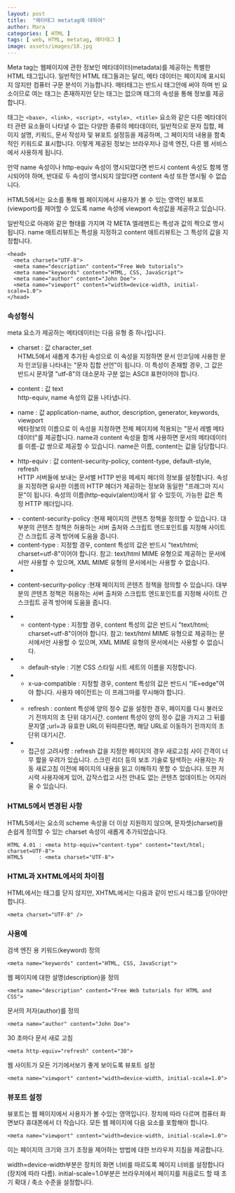 ```yaml
---
layout: post
title:  "메타태그 metatag에 대하여"
author: Mara
categories: [ HTML ]
tags: [ web, HTML, metatag, 메타태그 ]
image: assets/images/18.jpg
---
```

Meta tag는 웹페이지에 관한 정보인 메타데이터(metadata)를 제공하는 특별한 HTML 태그입니다. 일반적인 HTML 태그들과는 달리, 메타 데이터는 페이지에 표시되지 않지만 컴퓨터 구문 분석이 가능합니다.
메타태그는 반드시 <head>태그안에 써야 하며 빈 요소이므로 여는 태그는 존재하지만 닫는 태그는 없으며 태그의 속성을 통해 정보를 제공합니다.

<meta> 태그는 `<base>, <link>, <script>, <style>, <title>` 요소와 같은 다른 메타데이터 관련 요소들이 나타낼 수 없는 다양한 종류의 메타데이터, 일반적으로 문자 집합, 페이지 설명, 키워드, 문서 작성자 및 뷰포트 설정등을 제공하며, 그 페이지의 내용을 함축적인 키워드로 표시합니다.
이렇게 제공된 정보는 브라우저나 검색 엔진, 다른 웹 서비스에서 사용하게 됩니다.  

만약 name 속성이나 http-equiv 속성이 명시되었다면 반드시 content 속성도 함께 명시되어야 하며, 반대로 두 속성이 명시되지 않았다면 content 속성 또한 명시될 수 없습니다.

HTML5에서는 <meta> 요소를 통해 웹 페이지에서 사용자가 볼 수 있는 영역인 뷰포트(viewport)를 제어할 수 있도록 name 속성에 viewport 속성값을 제공하고 있습니다.

일반적으로 아래와 같은 형태를 가지며 각 META 엘레멘트는 특성과 값의 짝으로 명시됩니다.
name 애트리뷰트는 특성을 지정하고 content 애트리뷰트는 그 특성의 값을 지정합니다.

```
<head>
  <meta charset="UTF-8">
  <meta name="description" content="Free Web tutorials">
  <meta name="keywords" content="HTML, CSS, JavaScript">
  <meta name="author" content="John Doe">
  <meta name="viewport" content="width=device-width, initial-scale=1.0">
</head>
```

### 속성형식

meta 요소가 제공하는 메타데이터는 다음 유형 중 하나입니다.

+ charset : 값 character_set<br>
HTML5에서 새롭게 추가된  속성으로 이 속성을 지정하면 문서 인코딩에 사용한 문자 인코딩을 나타내는 "문자 집합 선언"이 됩니다. 이 특성이 존재할 경우, 그 값은 반드시 문자열 "utf-8"의 대소문자 구분 없는 ASCII 표현이어야 합니다.

+ content : 값 text<br>
http-equiv, name 속성의 값을 나타냅니다.

+ name : 값 application-name, author, description, generator, keywords, viewport<br>
메타정보의 이름으로 이 속성을 지정하면 전체 페이지에 적용되는 "문서 레벨 메타데이터"를 제공합니다. name과 content 속성을 함께 사용하면 문서의 메타데이터를 이름-값 쌍으로 제공할 수 있습니다. name은 이름, content는 값을 담당합니다.

+ http-equiv : 값 content-security-policy, content-type, default-style, refresh<br>
HTTP 서버들에 보내는 문서별 HTTP 반응 메세지 헤더의 정보를 설정합니다. 속성을 지정하면 유사한 이름의 HTTP 헤더가 제공하는 정보와 동일한 "프래그마 지시문"이 됩니다. 속성의 이름(http-equiv(alent))에서 알 수 있듯이, 가능한 값은 특정 HTTP 헤더입니다.
 <ul>
    <li>- content-security-policy :현재 페이지의 콘텐츠 정책을 정의할 수 있습니다. 대부분의 콘텐츠 정책은 허용하는 서버 출처와 스크립트 엔드포인트를 지정해 사이트 간 스크립트 공격 방어에 도움을 줍니다.</li>
    <li>content-type : 지정할 경우, content 특성의 값은 반드시 "text/html; charset=utf-8"이어야 합니다. 참고: text/html MIME 유형으로 제공하는 문서에서만 사용할 수 있으며, XML MIME 유형의 문서에서는 사용할 수 없습니다.</li>
    <li></li>
 </ul>


 - content-security-policy :현재 페이지의 콘텐츠 정책을 정의할 수 있습니다. 대부분의 콘텐츠 정책은 허용하는 서버 출처와 스크립트 엔드포인트를 지정해 사이트 간 스크립트 공격 방어에 도움을 줍니다.

- - content-type : 지정할 경우, content 특성의 값은 반드시 "text/html; charset=utf-8"이어야 합니다. 참고: text/html MIME 유형으로 제공하는 문서에서만 사용할 수 있으며, XML MIME 유형의 문서에서는 사용할 수 없습니다.

- - default-style : 기본 CSS 스타일 시트 세트의 이름을 지정합니다.

- - x-ua-compatible : 지정할 경우, content 특성의 값은 반드시 "IE=edge"여야 합니다. 사용자 에이전트는 이 프래그마를 무시해야 합니다.

- - refresh : content 특성에 양의 정수 값을 설정한 경우, 페이지를 다시 불러오기 전까지의 초 단위 대기시간.
content 특성이 양의 정수 값을 가지고 그 뒤를 문자열 ;url=과 유효한 URL이 뒤따른다면, 해당 URL로 이동하기 전까지의 초 단위 대기시간.
- - 접근성 고려사항 : refresh 값을 지정한 페이지의 경우 새로고침 사이 간격이 너무 짧을 우려가 있습니다. 스크린 리더 등의 보조 기술로 탐색하는 사용자는 자동 새로고침 이전에 페이지의 내용을 읽고 이해하지 못할 수 있습니다. 또한 저시력 사용자에게 있어, 갑작스럽고 사전 안내도 없는 콘텐츠 업데이트는 어지러울 수 있습니다.


### HTML5에서 변경된 사항
HTML5에서는 <meta> 요소의 scheme 속성을 더 이상 지원하지 않으며, 문자셋(charset)을 손쉽게 정의할 수 있는 charset 속성이 새롭게 추가되었습니다.

```
HTML 4.01 : <meta http-equiv="content-type" content="text/html; charset=UTF-8">
HTML5     : <meta charset="UTF-8">
```

### HTML과 XHTML에서의 차이점
HTML에서는 <meta> 태그를 닫지 않지만, XHTML에서는 다음과 같이 반드시 태그를 닫아야만 합니다.

```
<meta charset="UTF-8" />
```

### 사용예

검색 엔진 용 키워드(keyword) 정의
```
<meta name="keywords" content="HTML, CSS, JavaScript">
```

웹 페이지에 대한 설명(description)을 정의
```
<meta name="description" content="Free Web tutorials for HTML and CSS">
```

문서의 저자(author)를 정의
```
<meta name="author" content="John Doe">
```

30 초마다 문서 새로 ​​고침
```
<meta http-equiv="refresh" content="30">
```

웹 사이트가 모든 기기에서보기 좋게 보이도록 뷰포트 설정
```
<meta name="viewport" content="width=device-width, initial-scale=1.0">
```

### 뷰포트 설정
뷰포트는 웹 페이지에서 사용자가 볼 수있는 영역입니다. 장치에 따라 다르며 컴퓨터 화면보다 휴대폰에서 더 작습니다. <meta>모든 웹 페이지에 다음 요소를 포함해야 합니다.

```
<meta name="viewport" content="width=device-width, initial-scale=1.0">
```

이는 페이지의 크기와 크기 조정을 제어하는 ​​방법에 대한 브라우저 지침을 제공합니다.

width=device-width부분은 장치의 화면 너비를 따르도록 페이지 너비를 설정합니다 (장치에 따라 다름).
initial-scale=1.0부분은 브라우저에서 페이지를 처음로드 할 때 초기 확대 / 축소 수준을 설정합니다.
